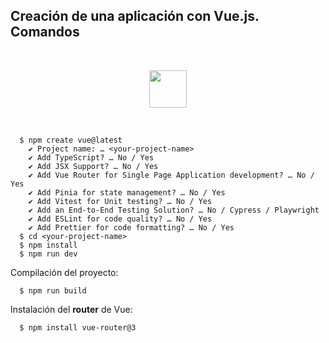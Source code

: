 ## Creación de una aplicación con Vue.js. Comandos
<br><div align="center">
  <img src="https://www.fullstackpython.com/img/logos/vuejs-wide.png" height="60px"/>
</div><br>

      $ npm create vue@latest
        ✔ Project name: … <your-project-name>
        ✔ Add TypeScript? … No / Yes
        ✔ Add JSX Support? … No / Yes
        ✔ Add Vue Router for Single Page Application development? … No / Yes
        ✔ Add Pinia for state management? … No / Yes
        ✔ Add Vitest for Unit testing? … No / Yes
        ✔ Add an End-to-End Testing Solution? … No / Cypress / Playwright
        ✔ Add ESLint for code quality? … No / Yes
        ✔ Add Prettier for code formatting? … No / Yes
      $ cd <your-project-name>
      $ npm install
      $ npm run dev

Compilación del proyecto:

      $ npm run build

Instalación del **router** de Vue:

      $ npm install vue-router@3
